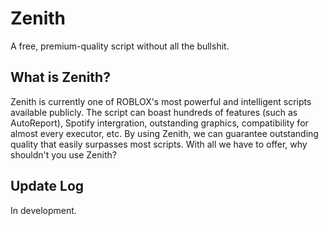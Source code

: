 # Zenith
A free, premium-quality script without all the bullshit.

## What is Zenith?
Zenith is currently one of ROBLOX's most powerful and intelligent scripts available publicly. The script can boast hundreds of features (such as AutoReport), Spotify intergration, outstanding graphics, compatibility for almost every executor, etc. By using Zenith, we can guarantee outstanding quality that easily surpasses most scripts. With all we have to offer, why shouldn't you use Zenith?

## Update Log

In development.
